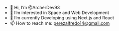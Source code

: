 - 👋 Hi, I’m @ArcherDev93
- 👀 I’m interested in Space and Web Development
- 🌱 I’m currently Developing using Next.js and React
- 📫 How to reach me: perezalfredo14@gmail.com

<!---
ArcherDev93/ArcherDev93 is a ✨ special ✨ repository because its `README.md` (this file) appears on your GitHub profile.
You can click the Preview link to take a look at your changes.
--->

